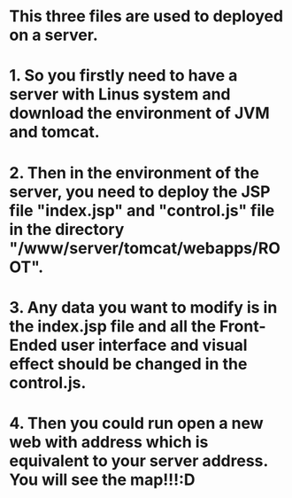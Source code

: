 # This three files are used to deployed on a server.
# 1. So you firstly need to have a server with Linus system and download the environment of JVM and tomcat.
# 2. Then in the environment of the server, you need to deploy the JSP file "index.jsp" and "control.js" file in the directory "/www/server/tomcat/webapps/ROOT".
# 3. Any data you want to modify is in the index.jsp file and all the Front-Ended user interface and visual effect should be changed in the control.js.
# 4. Then you could run open a new web with address which is equivalent to your server address. You will see the map!!!:D

